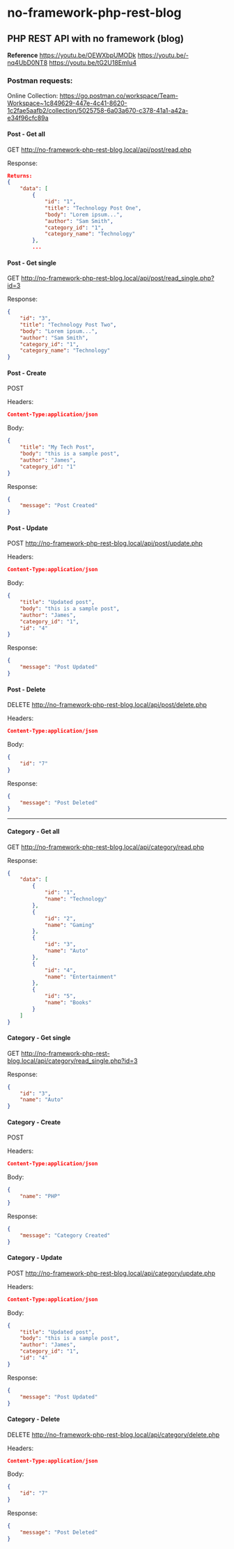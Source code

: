 # no-framework-php-rest-blog

##  PHP REST API with no framework (blog)



**Reference**
https://youtu.be/OEWXbpUMODk
https://youtu.be/-nq4UbD0NT8
https://youtu.be/tG2U18EmIu4



### **Postman requests:**

Online Collection:
https://go.postman.co/workspace/Team-Workspace~1c849629-447e-4c41-8620-1c2fae5aafb2/collection/5025758-6a03a670-c378-41a1-a42a-e34f96cfc89a



#### Post - Get all

GET http://no-framework-php-rest-blog.local/api/post/read.php

Response:


```json
Returns:
{
    "data": [
        {
            "id": "1",
            "title": "Technology Post One",
            "body": "Lorem ipsum...",
            "author": "Sam Smith",
            "category_id": "1",
            "category_name": "Technology"
        },
        ...
```



#### Post - Get single

GET http://no-framework-php-rest-blog.local/api/post/read_single.php?id=3

Response:

```json
{
    "id": "3",
    "title": "Technology Post Two",
    "body": "Lorem ipsum...",
    "author": "Sam Smith",
    "category_id": "1",
    "category_name": "Technology"
}
```



#### Post - Create

POST 

Headers:

```json
Content-Type:application/json
```

Body:

```json
{
    "title": "My Tech Post",
    "body": "this is a sample post",
    "author": "James",
    "category_id": "1"
}
```

Response:

```json
{
    "message": "Post Created"
}
```



#### Post - Update

POST http://no-framework-php-rest-blog.local/api/post/update.php

Headers:

```json
Content-Type:application/json
```

Body:

```json
{
    "title": "Updated post",
    "body": "this is a sample post",
    "author": "James",
    "category_id": "1",
    "id": "4"
}
```

Response:

```json
{
    "message": "Post Updated"
}
```



#### Post - Delete

DELETE http://no-framework-php-rest-blog.local/api/post/delete.php

Headers:

```json
Content-Type:application/json
```

Body:

```json
{
    "id": "7"
}
```

Response:

```json
{
    "message": "Post Deleted"
}
```



------



#### Category - Get all

GET http://no-framework-php-rest-blog.local/api/category/read.php

Response:


```json
{
    "data": [
        {
            "id": "1",
            "name": "Technology"
        },
        {
            "id": "2",
            "name": "Gaming"
        },
        {
            "id": "3",
            "name": "Auto"
        },
        {
            "id": "4",
            "name": "Entertainment"
        },
        {
            "id": "5",
            "name": "Books"
        }
    ]
}
```



#### Category - Get single

GET http://no-framework-php-rest-blog.local/api/category/read_single.php?id=3

Response:

```json
{
    "id": "3",
    "name": "Auto"
}
```



#### Category - Create

POST 

Headers:

```json
Content-Type:application/json
```

Body:

```json
{
    "name": "PHP"
}
```

Response:

```json
{
    "message": "Category Created"
}
```



#### Category - Update

POST http://no-framework-php-rest-blog.local/api/category/update.php

Headers:

```json
Content-Type:application/json
```

Body:

```json
{
    "title": "Updated post",
    "body": "this is a sample post",
    "author": "James",
    "category_id": "1",
    "id": "4"
}
```

Response:

```json
{
    "message": "Post Updated"
}
```



#### Category - Delete

DELETE http://no-framework-php-rest-blog.local/api/category/delete.php

Headers:

```json
Content-Type:application/json
```

Body:

```json
{
    "id": "7"
}
```

Response:

```json
{
    "message": "Post Deleted"
}
```

